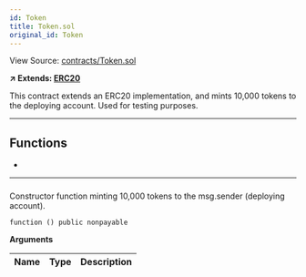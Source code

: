 ```yaml
---
id: Token
title: Token.sol
original_id: Token
---
```


View Source: [contracts/Token.sol](https://github.com/statechannels/monorepo/tree/master/packages/nitro-protocol/contracts/Token.sol)

**↗ Extends: [ERC20](ERC20.md)**

This contract extends an ERC20 implementation, and mints 10,000 tokens to the deploying account. Used for testing purposes.

---

## Functions

- [](#)

---

### 

Constructor function minting 10,000 tokens to the msg.sender (deploying account).

```solidity
function () public nonpayable
```

**Arguments**

| Name        | Type           | Description  |
| ------------- |------------- | -----|

